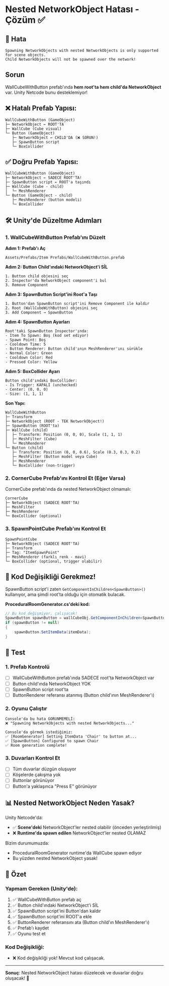 # Nested NetworkObject Hatası - Çözüm ✅

## 🔴 Hata
```
Spawning NetworkObjects with nested NetworkObjects is only supported for scene objects. 
Child NetworkObjects will not be spawned over the network!
```

## Sorun
WallCubeWithButton prefab'ında **hem root'ta hem child'da NetworkObject** var. Unity Netcode bunu desteklemiyor!

## ❌ Hatalı Prefab Yapısı:
```
WallCubeWithButton (GameObject)
├─ NetworkObject ← ROOT'TA
├─ WallCube (Cube visual)
└─ Button (GameObject)
   ├─ NetworkObject ← CHILD'DA (❌ SORUN!)
   ├─ SpawnButton script
   └─ BoxCollider
```

## ✅ Doğru Prefab Yapısı:
```
WallCubeWithButton (GameObject)
├─ NetworkObject ← SADECE ROOT'TA!
├─ SpawnButton script ← ROOT'a taşındı
├─ WallCube (Cube - child)
│  └─ MeshRenderer
└─ Button (GameObject - child)
   ├─ MeshRenderer (button modeli)
   └─ BoxCollider
```

## 🛠️ Unity'de Düzeltme Adımları

### 1. WallCubeWithButton Prefab'ını Düzelt

**Adım 1: Prefab'ı Aç**
```
Assets/Prefabs/Item Prefabs/WallCubeWithButton.prefab
```

**Adım 2: Button Child'ındaki NetworkObject'i SİL**
```
1. Button child objesini seç
2. Inspector'da NetworkObject component'i bul
3. Remove Component
```

**Adım 3: SpawnButton Script'ini Root'a Taşı**
```
1. Button'dan SpawnButton script'ini Remove Component ile kaldır
2. Root (WallCubeWithButton) objesini seç
3. Add Component → SpawnButton
```

**Adım 4: SpawnButton Ayarları**
```
Root'taki SpawnButton Inspector'ında:
- Item To Spawn: Boş (kod set ediyor)
- Spawn Point: Boş
- Cooldown Time: 5
- Button Renderer: Button child'ının MeshRenderer'ını sürükle
- Normal Color: Green
- Cooldown Color: Red  
- Pressed Color: Yellow
```

**Adım 5: BoxCollider Ayarı**
```
Button child'ındaki BoxCollider:
- Is Trigger: KAPALI (unchecked)
- Center: (0, 0, 0)
- Size: (1, 1, 1)
```

**Son Yapı:**
```
WallCubeWithButton
├─ Transform
├─ NetworkObject (ROOT - TEK NetworkObject!)
├─ SpawnButton (ROOT'ta)
├─ WallCube (child)
│  ├─ Transform: Position (0, 0, 0), Scale (1, 1, 1)
│  ├─ MeshFilter (Cube)
│  └─ MeshRenderer
└─ Button (child)
   ├─ Transform: Position (0, 0, 0.6), Scale (0.3, 0.3, 0.2)
   ├─ MeshFilter (Button model veya Cube)
   ├─ MeshRenderer
   └─ BoxCollider (non-trigger)
```

### 2. CornerCube Prefab'ını Kontrol Et (Eğer Varsa)

CornerCube prefab'ında da nested NetworkObject olmamalı:
```
CornerCube
├─ NetworkObject (SADECE ROOT'TA)
├─ MeshFilter
├─ MeshRenderer
└─ BoxCollider (optional)
```

### 3. SpawnPointCube Prefab'ını Kontrol Et

```
SpawnPointCube
├─ NetworkObject (SADECE ROOT'TA)
├─ Transform
├─ Tag: "ItemSpawnPoint"
├─ MeshRenderer (farklı renk - mavi)
└─ BoxCollider (optional, trigger olabilir)
```

## 🔧 Kod Değişikliği Gerekmez!

SpawnButton script'i zaten `GetComponentInChildren<SpawnButton>()` kullanıyor, ama şimdi root'ta olduğu için otomatik bulacak.

**ProceduralRoomGenerator.cs'deki kod:**
```csharp
// Bu kod değişmiyor, çalışacak!
SpawnButton spawnButton = wallCubeObj.GetComponentInChildren<SpawnButton>();
if (spawnButton != null)
{
    spawnButton.SetItemData(itemData);
}
```

## 🧪 Test

### 1. Prefab Kontrolü
- [ ] WallCubeWithButton prefab'ında SADECE root'ta NetworkObject var
- [ ] Button child'ında NetworkObject YOK
- [ ] SpawnButton script root'ta
- [ ] ButtonRenderer referansı atanmış (Button child'ının MeshRenderer'ı)

### 2. Oyunu Çalıştır
```
Console'da bu hata GÖRÜNMEMELİ:
❌ "Spawning NetworkObjects with nested NetworkObjects..."

Console'da görmek istediğimiz:
✅ [RoomGenerator] Setting ItemData 'Chair' to button at...
✅ [SpawnButton] Configured to spawn Chair
✅ Room generation complete!
```

### 3. Duvarları Kontrol Et
- [ ] Tüm duvarlar düzgün oluşuyor
- [ ] Köşelerde çakışma yok
- [ ] Buttonlar görünüyor
- [ ] Button'a yaklaşınca "Press E" görünüyor

## 📊 Nested NetworkObject Neden Yasak?

Unity Netcode'da:
- ✅ **Scene'deki** NetworkObject'ler nested olabilir (önceden yerleştirilmiş)
- ❌ **Runtime'da spawn edilen** NetworkObject'ler nested OLAMAZ

Bizim durumumuzda:
- ProceduralRoomGenerator runtime'da WallCube spawn ediyor
- Bu yüzden nested NetworkObject yasak!

## 🎯 Özet

### Yapmam Gereken (Unity'de):
1. ✅ WallCubeWithButton prefab aç
2. ✅ Button child'ındaki NetworkObject'i SİL
3. ✅ SpawnButton script'ini Button'dan kaldır
4. ✅ SpawnButton script'ini ROOT'a ekle
5. ✅ ButtonRenderer referansını ata (Button child'ın MeshRenderer'ı)
6. ✅ Prefab'ı kaydet
7. ✅ Oyunu test et

### Kod Değişikliği:
- ❌ Kod değişikliği yok! Mevcut kod çalışacak.

---

**Sonuç**: Nested NetworkObject hatası düzelecek ve duvarlar doğru oluşacak! 🎉

